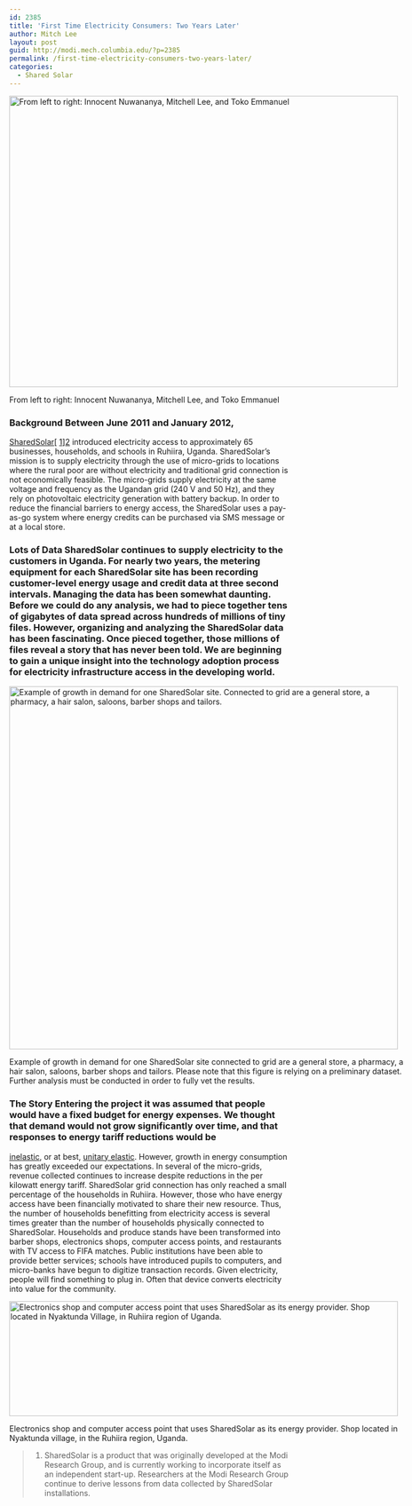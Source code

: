 ```yaml
---
id: 2385
title: 'First Time Electricity Consumers: Two Years Later'
author: Mitch Lee
layout: post
guid: http://modi.mech.columbia.edu/?p=2385
permalink: /first-time-electricity-consumers-two-years-later/
categories:
  - Shared Solar
---
```

<div id="attachment_2402" style="width: 710px" class="wp-caption alignnone">
  <a href="http://modi.mech.columbia.edu/wp-content/uploads/2013/06/rsz_1rsz_102_1290.jpg"><img class="size-full wp-image-2402" alt="From left to right: Innocent Nuwananya, Mitchell Lee, and Toko Emmanuel" src="http://modi.mech.columbia.edu/wp-content/uploads/2013/06/rsz_1rsz_102_1290.jpg" width="700" height="525" /></a>
  
  <p class="wp-caption-text">
    From left to right: Innocent Nuwananya, Mitchell Lee, and Toko Emmanuel
  </p>
</div>

### Background Between June 2011 and January 2012, 

[SharedSolar][1][ [1]][2] introduced electricity access to approximately 65 businesses, households, and schools in Ruhiira, Uganda. SharedSolar’s mission is to supply electricity through the use of micro-grids to locations where the rural poor are without electricity and traditional grid connection is not economically feasible.<!--more--> The micro-grids supply electricity at the same voltage and frequency as the Ugandan grid (240 V and 50 Hz), and they rely on photovoltaic electricity generation with battery backup. In order to reduce the financial barriers to energy access, the SharedSolar uses a pay-as-go system where energy credits can be purchased via SMS message or at a local store. 

### Lots of Data SharedSolar continues to supply electricity to the customers in Uganda. For nearly two years, the metering equipment for each SharedSolar site has been recording customer-level energy usage and credit data at three second intervals. Managing the data has been somewhat daunting. Before we could do any analysis, we had to piece together tens of gigabytes of data spread across hundreds of millions of tiny files. However, organizing and analyzing the SharedSolar data has been fascinating. Once pieced together, those millions of files reveal a story that has never been told. We are beginning to gain a unique insight into the technology adoption process for electricity infrastructure access in the developing world. 

<div id="attachment_2398" style="width: 710px" class="wp-caption alignnone">
  <a href="http://modi.mech.columbia.edu/wp-content/uploads/2013/06/Blogpost-Energy-Demand-Growth-Example-Plot.png"><img class="size-large wp-image-2398" alt="Example of growth in demand for one SharedSolar site. Connected to grid are a general store, a pharmacy, a hair salon, saloons, barber shops and tailors." src="http://modi.mech.columbia.edu/wp-content/uploads/2013/06/Blogpost-Energy-Demand-Growth-Example-Plot-1024x654.png" width="700" height="654" /></a>
  
  <p class="wp-caption-text">
    Example of growth in demand for one SharedSolar site connected to grid are a general store, a pharmacy, a hair salon, saloons, barber shops and tailors. Please note that this figure is relying on a preliminary dataset. Further analysis must be conducted in order to fully vet the results.
  </p>
</div>

### The Story Entering the project it was assumed that people would have a fixed budget for energy expenses. We thought that demand would not grow significantly over time, and that responses to energy tariff reductions would be 

<a title="Price Elasticity of Demand" href="http://en.wikipedia.org/wiki/Price_elasticity_of_demand" target="_blank">inelastic</a>, or at best, <a title="Price Elasticity of Demand" href="http://en.wikipedia.org/wiki/Price_elasticity_of_demand" target="_blank">unitary elastic</a>. However, growth in energy consumption has greatly exceeded our expectations. In several of the micro-grids, revenue collected continues to increase despite reductions in the per kilowatt energy tariff. SharedSolar grid connection has only reached a small percentage of the households in Ruhiira. However, those who have energy access have been financially motivated to share their new resource. Thus, the number of households benefitting from electricity access is several times greater than the number of households physically connected to SharedSolar. Households and produce stands have been transformed into barber shops, electronics shops, computer access points, and restaurants with TV access to FIFA matches. Public institutions have been able to provide better services; schools have introduced pupils to computers, and micro-banks have begun to digitize transaction records. Given electricity, people will find something to plug in. Often that device converts electricity into value for the community. 

<div id="attachment_2432" style="width: 710px" class="wp-caption alignnone">
  <a href="http://modi.mech.columbia.edu/wp-content/uploads/2013/06/electronics_shop.png"><img class="size-large wp-image-2432 " alt="Electronics shop and computer access point that uses SharedSolar as its energy provider. Shop located in Nyaktunda Village, in Ruhiira region of Uganda." src="http://modi.mech.columbia.edu/wp-content/uploads/2013/06/electronics_shop-700x207.png" width="700" height="207" /></a>
  
  <p class="wp-caption-text">
    Electronics shop and computer access point that uses SharedSolar as its energy provider. Shop located in Nyaktunda village, in the Ruhiira region, Uganda.
  </p>
</div>

<a name="f1"></a> 

> 1. SharedSolar is a product that was originally developed at the Modi Research Group, and is currently working to incorporate itself as an independent start-up. Researchers at the Modi Research Group continue to derive lessons from data collected by SharedSolar installations.

 [1]: http://www.sharedsolar.org/
 [2]: #f1